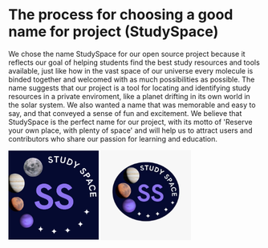 # The process for choosing a good name for project (StudySpace)

We chose the name StudySpace for our open source project because it
reflects our goal of helping students find the best study resources and tools
available, just like how in the vast space of our universe every molecule is binded together and welcomed with as much possibilities as possible. The name suggests that our project is a tool for locating and
identifying study resources in a private enviroment, like a planet drifting in its own world in the solar system.
We also wanted a name that was memorable and easy to say, and that
conveyed a sense of fun and excitement. We believe that StudySpace is the
perfect name for our project, with its motto of 'Reserve your own place, with plenty of space' and will help us to attract users and contributors who share our passion for learning and education.


<img src="img/logo.jpeg" align="center" width="180px" hight="280px"> 
<img src="img/logo0.jpeg" align="center" width="180px" hight="280px"> 

